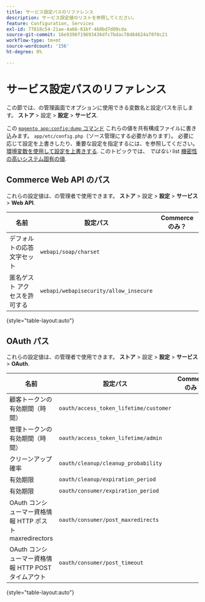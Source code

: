 ```yaml
---
title: サービス設定パスのリファレンス
description: サービス設定値のリストを参照してください。
feature: Configuration, Services
exl-id: 77818c54-21ae-4a66-81bf-468bd7d09cda
source-git-commit: 16e9396f19693436dfc7bdac78d84624a78f0c21
workflow-type: tm+mt
source-wordcount: '156'
ht-degree: 0%

---
```


# サービス設定パスのリファレンス

この節では、の管理画面でオプションに使用できる変数名と設定パスを示します。 **ストア** > 設定 > **設定** > **サービス**.

この [`magento app:config:dump` コマンド](../cli/export-configuration.md) これらの値を共有構成ファイルに書き込みます。 `app/etc/config.php`（ソース管理にする必要があります）。 必要に応じて設定を上書きしたり、重要な設定を指定するには、を参照してください。 [環境変数を使用して設定を上書きする](override-config-settings.md#environment-variables). このトピックでは、 _ではない_ list [機密性の高いシステム固有の値](config-reference-sens.md).

## Commerce Web API のパス

これらの設定値は、の管理者で使用できます。 **ストア** > 設定 > **設定** > **サービス** > **Web API**.

| 名前 | 設定パス | Commerceのみ？ |
|--------------|--------------|--------------|
| デフォルトの応答文字セット | `webapi/soap/charset` | <!-- ![Not Commerce-only](/help/assets/configuration/red-x.png) --> |
| 匿名ゲスト アクセスを許可する | `webapi/webapisecurity/allow_insecure` | <!-- ![Not Commerce-only](/help/assets/configuration/red-x.png) --> |

{style="table-layout:auto"}

## OAuth パス

これらの設定値は、の管理者で使用できます。 **ストア** > 設定 > **設定** > **サービス** > **OAuth**.

| 名前 | 設定パス | Commerceのみ？ |
|--------------|--------------|--------------|
| 顧客トークンの有効期間（時間） | `oauth/access_token_lifetime/customer` | <!-- ![Not Commerce-only](/help/assets/configuration/red-x.png) --> |
| 管理トークンの有効期間（時間） | `oauth/access_token_lifetime/admin` | <!-- ![Not Commerce-only](/help/assets/configuration/red-x.png) --> |
| クリーンアップ確率 | `oauth/cleanup/cleanup_probability` | <!-- ![Not Commerce-only](/help/assets/configuration/red-x.png) --> |
| 有効期限 | `oauth/cleanup/expiration_period` | <!-- ![Not Commerce-only](/help/assets/configuration/red-x.png) --> |
| 有効期限 | `oauth/consumer/expiration_period` | <!-- ![Not Commerce-only](/help/assets/configuration/red-x.png) --> |
| OAuth コンシューマー資格情報 HTTP ポスト maxredirectors | `oauth/consumer/post_maxredirects` | <!-- ![Not Commerce-only](/help/assets/configuration/red-x.png) --> |
| OAuth コンシューマー資格情報 HTTP POST タイムアウト | `oauth/consumer/post_timeout` | <!-- ![Not Commerce-only](/help/assets/configuration/red-x.png) --> |

{style="table-layout:auto"}

